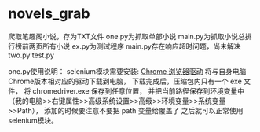 # novels_grab
爬取笔趣阁小说，存为TXT文件
one.py为抓取单部小说
main.py为抓取小说总排行榜前两页所有小说
ex.py为测试程序
main.py存在响应超时问题，尚未解决
two.py
test.py


one.py使用说明：
selenium模块需要安装: [Chrome 浏览器驱动](https://chromedriver.storage.googleapis.com/index.html)
将与自身电脑Chrome版本相对应的驱动下载到电脑，
下载完成后，压缩包内只有一个 exe 文件，
将 chromedriver.exe 保存到任意位置，
并把当前路径保存到环境变量中（我的电脑>>右键属性>>高级系统设置>>高级>>环境变量>>系统变量>>Path），
添加的时候要注意不要把 path 变量给覆盖了
之后就可以正常使用selenium模块。



